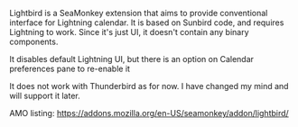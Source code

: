 Lightbird is a SeaMonkey extension that aims to provide conventional interface for Lightning calendar.
It is based on Sunbird code, and requires Lightning to work. Since it's just UI, it doesn't contain any binary components.

It disables default Lightning UI, but there is an option on Calendar preferences pane to re-enable it 

It does not work with Thunderbird as for now. I have changed my mind and will support it later.

AMO listing: https://addons.mozilla.org/en-US/seamonkey/addon/lightbird/
